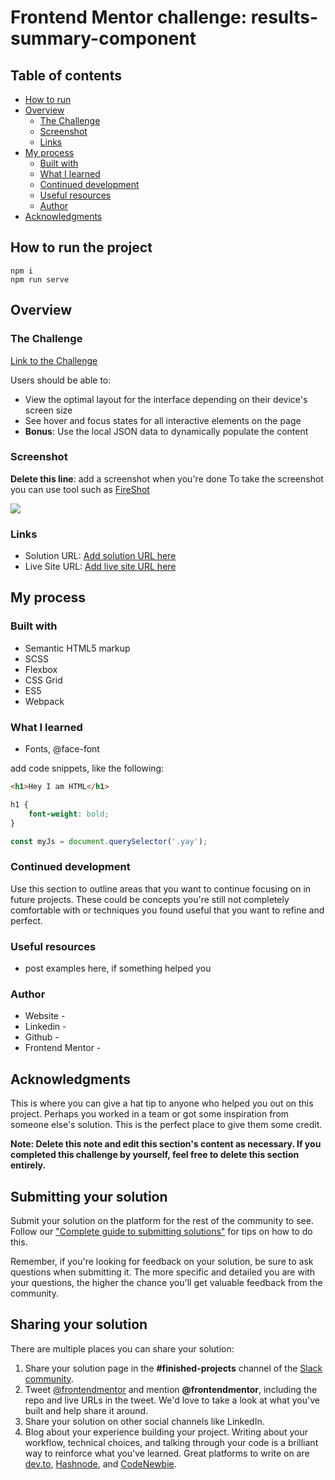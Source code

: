 # Frontend Mentor challenge: results-summary-component

## Table of contents
- [How to run](#how-to-run-the-project)
- [Overview](#overview)
  - [The Challenge](#the-challenge)
  - [Screenshot](#screenshot)
  - [Links](#links)
- [My process](#my-process)
  - [Built with](#built-with)
  - [What I learned](#what-i-learned)
  - [Continued development](#continued-development)
  - [Useful resources](#useful-resources)
  - [Author](#author)
- [Acknowledgments](#acknowledgments)

## How to run the project

```
npm i
npm run serve 
```

## Overview

### The Challenge

[Link to the Challenge](https://www.frontendmentor.io/challenges/results-summary-component-CE_K6s0maV)

Users should be able to:
- View the optimal layout for the interface depending on their device's screen size
- See hover and focus states for all interactive elements on the page
- **Bonus**: Use the local JSON data to dynamically populate the content

### Screenshot

**Delete this line**: add a screenshot when you're done
To take the screenshot you can use tool such as [FireShot](https://getfireshot.com/)

![](./screenshot.jpg)

### Links

- Solution URL: [Add solution URL here](https://your-link.com)
- Live Site URL: [Add live site URL here](https://your-site.com)

## My process

### Built with

- Semantic HTML5 markup
- SCSS
- Flexbox
- CSS Grid
- ES5
- Webpack

### What I learned

* Fonts, @face-font

add code snippets, like the following:

```html
<h1>Hey I am HTML</h1>
```
```css
h1 {
    font-weight: bold;
}
```
```js
const myJs = document.querySelector('.yay');
```

### Continued development

Use this section to outline areas that you want to continue focusing on in future projects. These could be concepts you're still not completely comfortable with or techniques you found useful that you want to refine and perfect.

### Useful resources
* post examples here, if something helped you

### Author

* Website -
* Linkedin -
* Github -
* Frontend Mentor -

## Acknowledgments

This is where you can give a hat tip to anyone who helped you out on this project. Perhaps you worked in a team or got some inspiration from someone else's solution. This is the perfect place to give them some credit.

**Note: Delete this note and edit this section's content as necessary. If you completed this challenge by yourself, feel free to delete this section entirely.**

## Submitting your solution

Submit your solution on the platform for the rest of the community to see. Follow our ["Complete guide to submitting solutions"](https://medium.com/frontend-mentor/a-complete-guide-to-submitting-solutions-on-frontend-mentor-ac6384162248) for tips on how to do this.

Remember, if you're looking for feedback on your solution, be sure to ask questions when submitting it. The more specific and detailed you are with your questions, the higher the chance you'll get valuable feedback from the community.

## Sharing your solution

There are multiple places you can share your solution:

1. Share your solution page in the **#finished-projects** channel of the [Slack community](https://www.frontendmentor.io/slack).
2. Tweet [@frontendmentor](https://twitter.com/frontendmentor) and mention **@frontendmentor**, including the repo and live URLs in the tweet. We'd love to take a look at what you've built and help share it around.
3. Share your solution on other social channels like LinkedIn.
4. Blog about your experience building your project. Writing about your workflow, technical choices, and talking through your code is a brilliant way to reinforce what you've learned. Great platforms to write on are [dev.to](https://dev.to/), [Hashnode](https://hashnode.com/), and [CodeNewbie](https://community.codenewbie.org/).
